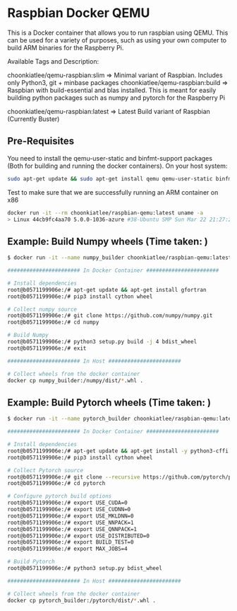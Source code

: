 # Raspbian Docker QEMU

This is a Docker container that allows you to run raspbian using QEMU. This can be used for a variety of purposes, such as using your own computer to build ARM binaries for the Raspberry Pi.

Available Tags and Description:

choonkiatlee/qemu-raspbian:slim   => Minimal variant of Raspbian. Includes only Python3, git + minbase packages
choonkiatlee/qemu-raspbian:build  => Raspbian with build-essential and blas installed. This is meant for easily building python packages such as numpy and pytorch for the Raspberry Pi

choonkiatlee/qemu-raspbian:latest => Latest Build variant of Raspbian (Currently Buster)

## Pre-Requisites

You need to install the qemu-user-static and binfmt-support packages (Both for building and running the docker containers). On your host system: 

```bash
sudo apt-get update && sudo apt-get install qemu qemu-user-static binfmt-support
```

Test to make sure that we are successfully running an ARM container on x86

```bash
docker run -it --rm choonkiatlee/raspbian-qemu:latest uname -a
> Linux 44cb9fc4aa70 5.0.0-1036-azure #38-Ubuntu SMP Sun Mar 22 21:27:21 UTC 2020 armv7l GNU/Linux
```

## Example: Build Numpy wheels (Time taken: )

```bash
$ docker run -it --name numpy_builder choonkiatlee/raspbian-qemu:latest

####################### In Docker Container #######################

# Install dependencies
root@b0571199906e:/# apt-get update && apt-get install gfortran
root@b0571199906e:/# pip3 install cython wheel

# Collect numpy source
root@b0571199906e:/# git clone https://github.com/numpy/numpy.git
root@b0571199906e:/# cd numpy

# Build Numpy
root@b0571199906e:/# python3 setup.py build -j 4 bdist_wheel
root@b0571199906e:/# exit

####################### In Host #######################

# Collect wheels from the docker container
docker cp numpy_builder:/numpy/dist/*.whl .
```

## Example: Build Pytorch wheels (Time taken: )
```bash
$ docker run -it --name pytorch_builder choonkiatlee/raspbian-qemu:latest

####################### In Docker Container #######################

# Install dependencies
root@b0571199906e:/# apt-get update && apt-get install -y python3-cffi python3-numpy
root@b0571199906e:/# pip3 install cython wheel

# Collect Pytorch source
root@b0571199906e:/# git clone --recursive https://github.com/pytorch/pytorch
root@b0571199906e:/# cd pytorch

# Configure pytorch build options
root@b0571199906e:/# export USE_CUDA=0
root@b0571199906e:/# export USE_CUDNN=0
root@b0571199906e:/# export USE_MKLDNN=0
root@b0571199906e:/# export USE_NNPACK=1
root@b0571199906e:/# export USE_QNNPACK=1
root@b0571199906e:/# export USE_DISTRIBUTED=0
root@b0571199906e:/# export BUILD_TEST=0
root@b0571199906e:/# export MAX_JOBS=4

# Build Pytorch
root@b0571199906e:/# python3 setup.py bdist_wheel

####################### In Host #######################

# Collect wheels from the docker container
docker cp pytorch_builder:/pytorch/dist/*.whl .
```
